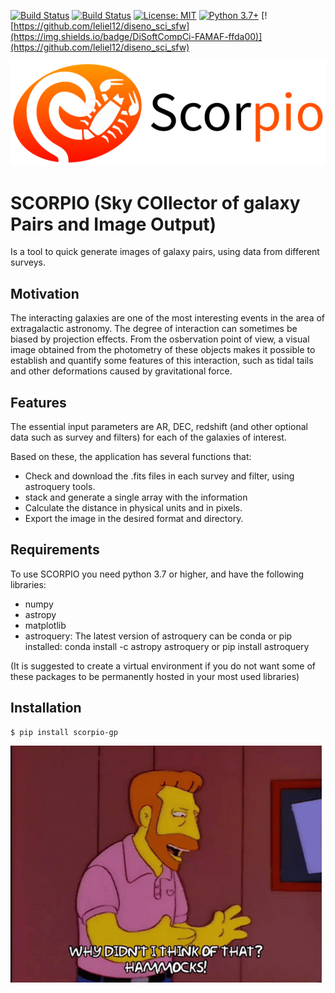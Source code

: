 [![Build Status](https://travis-ci.com/josegit88/SCORPIO.svg?branch=master)](https://travis-ci.com/josegit88/SCORPIO)
[![Build Status](https://readthedocs.org/projects/scorpio-rdd/badge/?version=latest)](https://scorpio-rdd.readthedocs.io/en/latest/?badge=latest)
[![License: MIT](https://img.shields.io/badge/License-MIT-blue.svg)](https://opensource.org/licenses/MIT)
[![Python 3.7+](https://img.shields.io/badge/python-3.7+-blue.svg)](https://www.python.org/downloads/release/python-370/)
[![https://github.com/leliel12/diseno_sci_sfw](https://img.shields.io/badge/DiSoftCompCi-FAMAF-ffda00)](https://github.com/leliel12/diseno_sci_sfw)

![quick tool to generate images of astrophysical objects](https://github.com/josegit88/SCORPIO/raw/master/res/scorpio.png)

# SCORPIO (Sky COllector of galaxy Pairs and Image Output)
Is a tool to quick generate images of galaxy pairs, using data from different surveys.

## Motivation
The interacting galaxies are one of the most interesting events in the area of extragalactic astronomy. The degree of interaction can sometimes be biased by projection effects. From the osbervation point of view, a visual image obtained from the photometry of these objects makes it possible to establish and quantify some features of this interaction, such as tidal tails and other deformations caused by gravitational force.

## Features
The essential input parameters are AR, DEC, redshift (and other optional data such as survey and filters) for each of the galaxies of interest.

Based on these, the application has several functions that:
- Check and download the .fits files in each survey and filter, using astroquery tools.
- stack and generate a single array with the information
- Calculate the distance in physical units and in pixels.
- Export the image in the desired format and directory.

## Requirements
To use SCORPIO you need python 3.7 or higher, and have the following libraries:
- numpy
- astropy
- matplotlib
- astroquery:
  The latest version of astroquery can be conda or pip installed:
  conda install -c astropy astroquery
  or pip install astroquery

(It is suggested to create a virtual environment if you do not want some of these packages to be permanently hosted in your most used libraries)


## Installation

    $ pip install scorpio-gp

![quick tool to generate images of astrophysical objects](https://raw.githubusercontent.com/josegit88/SCORPIO/master/docs/source/_static/tenor.gif)
